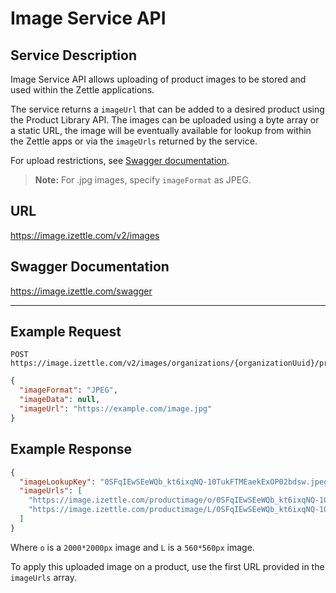 Image Service API
======

## Service Description
Image Service API allows uploading of product images to be stored and used within the Zettle applications.

The service returns a `imageUrl` that can be added to a desired product using the Product Library API.
The images can be uploaded using a byte array or a static URL, the image will be eventually available for lookup from
within the Zettle apps or via the `imageUrls` returned by the service.

For upload restrictions, see [Swagger documentation](https://image.izettle.com/swagger).

> **Note:** For .jpg images, specify `imageFormat` as JPEG.

## URL
https://image.izettle.com/v2/images

## Swagger Documentation
https://image.izettle.com/swagger

---

## Example Request

```http
POST https://image.izettle.com/v2/images/organizations/{organizationUuid}/products
```
```json
{
  "imageFormat": "JPEG",
  "imageData": null,
  "imageUrl": "https://example.com/image.jpg"
}
```

## Example Response

```json
{
  "imageLookupKey": "0SFqIEwSEeWQb_kt6ixqNQ-10TukFTMEaekExOP02bdsw.jpeg",
  "imageUrls": [
    "https://image.izettle.com/productimage/o/0SFqIEwSEeWQb_kt6ixqNQ-10TukFTMEaekExOP02bdsw.jpeg",
    "https://image.izettle.com/productimage/L/0SFqIEwSEeWQb_kt6ixqNQ-10TukFTMEaekExOP02bdsw.jpeg"
  ]
}
```
Where `o` is a `2000*2000px` image and `L` is a `560*560px` image.

To apply this uploaded image on a product, use the first URL provided in the `imageUrls` array.

